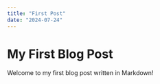 ```yaml
---
title: "First Post"
date: "2024-07-24"
---
```


# My First Blog Post

Welcome to my first blog post written in Markdown!
